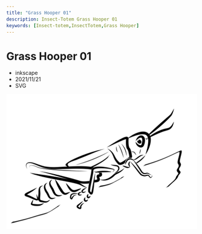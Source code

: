 ```yaml
---
title: "Grass Hooper 01"
description: Insect-Totem Grass Hooper 01
keywords: [Insect-totem,InsectTotem,Grass Hooper]
---
```


# Grass Hooper 01

* inkscape
* 2021/11/21
* SVG

![Insect Totem](/img/svg/insect-totem-tw-hopper_01.svg "insect-totem-tw-hopper_01.svg")
